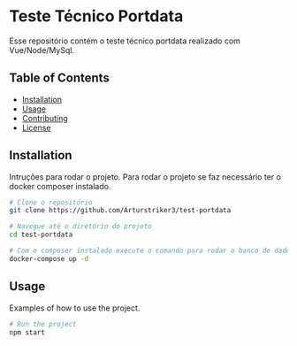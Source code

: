 # Teste Técnico Portdata

Esse repositório contém o teste técnico portdata realizado com Vue/Node/MySql.

## Table of Contents

- [Installation](#installation)
- [Usage](#usage)
- [Contributing](#contributing)
- [License](#license)

## Installation

Intruções para rodar o projeto. Para rodar o projeto se faz necessário ter o docker composer instalado.

```bash
# Clone o repositório
git clone https://github.com/Arturstriker3/test-portdata

# Navegue até o diretório do projeto
cd test-portdata

# Com o composer instalado execute o comando para rodar o banco de dados e backend
docker-compose up -d

```

## Usage

Examples of how to use the project.

```bash
# Run the project
npm start
```